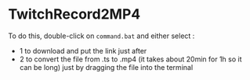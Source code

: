 # TwitchRecord2MP4

To do this, double-click on `command.bat` and either select :
- 1 to download and put the link just after
- 2 to convert the file from .ts to .mp4 (it takes about 20min for 1h so it can be long) just by dragging the file into the terminal
